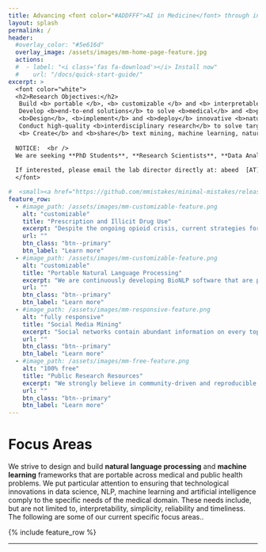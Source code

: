 ```yaml
---
title: Advancing <font color="#ADDFFF">AI in Medicine</font> through innovations in <font color="#ADDFFF">natural language processing </font> and <font color="#ADDFFF"> data science </font> methods.
layout: splash
permalink: /
header:
  #overlay_color: "#5e616d"
  overlay_image: /assets/images/mm-home-page-feature.jpg
  actions:
  #  - label: "<i class='fas fa-download'></i> Install now"
  #    url: "/docs/quick-start-guide/"
excerpt: >
  <font color="white">
  <h2>Research Objectives:</h2>
   Build <b> portable </b>, <b> customizable </b> and <b> interpretable </b> systems for health-related free text processing. <br />
   Develop <b>end-to-end solutions</b> to solve <b>medical</b> and <b>public health problems</b> of high significance. <br />
   <b>Design</b>, <b>implement</b> and <b>deploy</b> innovative <b>natural language processing</b> and <b>machine learning</b> methods for health-related free text (and other) data. <br />
   Conduct high-quality <b>interdisciplinary research</b> to solve targeted problems in the <b>broader health domain</b> <br />
   <b> Create</b> and <b>share</b> text mining, machine learning, natural language processing and artificial intelligence software solutions that are <b>easily usable</b> by <b>medical and public health domain experts.</b> <br /> <br />
  
  NOTICE:  <br />
  We are seeking **PhD Students**, **Research Scientists**, **Data Analysts** and **Research Assistants**. Areas of interest include: Natural Language Processing, Machine Learning, Social Media Mining, Statistics and Public Health.<br />
  
  If interested, please email the lab director directly at: abeed  [AT]  dbmi.emory.edu 
  </font>

#  <small><a href="https://github.com/mmistakes/minimal-mistakes/releases/tag/4.16.6">Latest release v4.16.6</a></small>
feature_row:
  - #image_path: /assets/images/mm-customizable-feature.png
    alt: "customizable"
    title: "Prescription and Illicit Drug Use"
    excerpt: "Despite the ongoing opioid crisis, current strategies for close-to-real-time monitoring and characterizing drug usage are laggy. <b>We are building methods and tools that leverage data from sources such as social media and electronic health records to generate statistics in close to real time, predict potential future problems, and empower domain experts who are fighting the crisis </b>."
    url: ""
    btn_class: "btn--primary"
    btn_label: "Learn more"
  - #image_path: /assets/images/mm-customizable-feature.png
    alt: "customizable"
    title: "Portable Natural Language Processing"
    excerpt: "We are continuously developing BioNLP software that are portable across medical domain problems, and don't <b>live and die</b> with narrow-scope medical studies. We  implement methods for text classification, information detection and extraction, text representation and normalization, topic analyses and visualization."
    url: ""
    btn_class: "btn--primary"
    btn_label: "Learn more"
  - #image_path: /assets/images/mm-responsive-feature.png
    alt: "fully responsive"
    title: "Social Media Mining"
    excerpt: "Social networks contain abundant information on every topic. Adoption of social media is now at an all-time high, and the number of people using social media continues to grow. We are innovating strategies for curating and utilizing social media data for medical and public health tasks. We are also continuously exploring new uses for social media data."
    url: ""
    btn_class: "btn--primary"
    btn_label: "Learn more"
  - #image_path: /assets/images/mm-free-feature.png
    alt: "100% free"
    title: "Public Research Resources"
    excerpt: "We strongly believe in community-driven and reproducible research. Therefore, we commited to create health text mining resources, data and software, and releasing them publicly to the research community. "
    url: ""
    btn_class: "btn--primary"
    btn_label: "Learn more"      
---
```


<h1>Focus Areas</h1>
<p>We strive to design and build <b>natural language processing</b> and <b> machine learning</b> frameworks that are portable across medical and public health problems. We put particular attention to ensuring that technological innovations in data science, NLP, machine learning and artificial intelligence comply to the specific needs of the medical domain. These needs include, but are not limited to, interpretability, simplicity, reliability and timeliness. The following are some of our current specific focus areas..
  
  <p>
{% include feature_row %}

---
